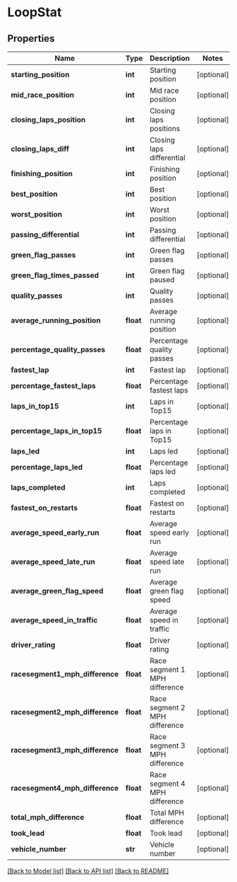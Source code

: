 # LoopStat

## Properties
Name | Type | Description | Notes
------------ | ------------- | ------------- | -------------
**starting_position** | **int** | Starting position | [optional] 
**mid_race_position** | **int** | Mid race position | [optional] 
**closing_laps_position** | **int** | Closing laps positions | [optional] 
**closing_laps_diff** | **int** | Closing laps differential | [optional] 
**finishing_position** | **int** | Finishing position | [optional] 
**best_position** | **int** | Best position | [optional] 
**worst_position** | **int** | Worst position | [optional] 
**passing_differential** | **int** | Passing differential | [optional] 
**green_flag_passes** | **int** | Green flag passes | [optional] 
**green_flag_times_passed** | **int** | Green flag paused | [optional] 
**quality_passes** | **int** | Quality passes | [optional] 
**average_running_position** | **float** | Average running position | [optional] 
**percentage_quality_passes** | **float** | Percentage quality passes | [optional] 
**fastest_lap** | **int** | Fastest lap | [optional] 
**percentage_fastest_laps** | **float** | Percentage fastest laps | [optional] 
**laps_in_top15** | **int** | Laps in Top15 | [optional] 
**percentage_laps_in_top15** | **float** | Percentage laps in Top15 | [optional] 
**laps_led** | **int** | Laps led | [optional] 
**percentage_laps_led** | **float** | Percentage laps led | [optional] 
**laps_completed** | **int** | Laps completed | [optional] 
**fastest_on_restarts** | **float** | Fastest on restarts | [optional] 
**average_speed_early_run** | **float** | Average speed early run | [optional] 
**average_speed_late_run** | **float** | Average speed late run | [optional] 
**average_green_flag_speed** | **float** | Average green flag speed | [optional] 
**average_speed_in_traffic** | **float** | Average speed in traffic | [optional] 
**driver_rating** | **float** | Driver rating | [optional] 
**racesegment1_mph_difference** | **float** | Race segment 1 MPH difference | [optional] 
**racesegment2_mph_difference** | **float** | Race segment 2 MPH difference | [optional] 
**racesegment3_mph_difference** | **float** | Race segment 3 MPH difference | [optional] 
**racesegment4_mph_difference** | **float** | Race segment 4 MPH difference | [optional] 
**total_mph_difference** | **float** | Total MPH difference | [optional] 
**took_lead** | **float** | Took lead | [optional] 
**vehicle_number** | **str** | Vehicle number | [optional] 

[[Back to Model list]](../README.md#documentation-for-models) [[Back to API list]](../README.md#documentation-for-api-endpoints) [[Back to README]](../README.md)

